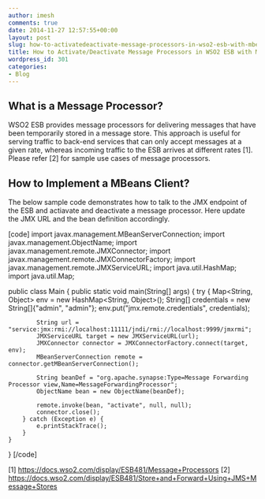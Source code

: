```yaml
---
author: imesh
comments: true
date: 2014-11-27 12:57:55+00:00
layout: post
slug: how-to-activatedeactivate-message-processors-in-wso2-esb-with-mbeans
title: How to Activate/Deactivate Message Processors in WSO2 ESB with MBeans
wordpress_id: 301
categories:
- Blog
---
```


## What is a Message Processor?




WSO2 ESB provides message processors for delivering messages that have been temporarily stored in a message store. This approach is useful for serving traffic to back-end services that can only accept messages at a given rate, whereas incoming traffic to the ESB arrives at different rates [1]. Please refer [2] for sample use cases of message processors.





## How to Implement a MBeans Client?




The below sample code demonstrates how to talk to the JMX endpoint of the ESB and actiavate and deactivate a message processor. Here update the JMX URL and the bean definition accordingly.



[code]
import javax.management.MBeanServerConnection;
import javax.management.ObjectName;
import javax.management.remote.JMXConnector;
import javax.management.remote.JMXConnectorFactory;
import javax.management.remote.JMXServiceURL;
import java.util.HashMap;
import java.util.Map;

public class Main {
    public static void main(String[] args) {
        try {
            Map<String, Object> env = new HashMap<String, Object>();
            String[] credentials = new String[]{"admin", "admin"};
            env.put("jmx.remote.credentials", credentials);

            String url = "service:jmx:rmi://localhost:11111/jndi/rmi://localhost:9999/jmxrmi";
            JMXServiceURL target = new JMXServiceURL(url);
            JMXConnector connector = JMXConnectorFactory.connect(target, env);
            MBeanServerConnection remote = connector.getMBeanServerConnection();

            String beanDef = "org.apache.synapse:Type=Message Forwarding Processor view,Name=MessageForwardingProcessor";
            ObjectName bean = new ObjectName(beanDef);

            remote.invoke(bean, "activate", null, null);
            connector.close();
        } catch (Exception e) {
            e.printStackTrace();
        }
    }
}
[/code]

[1] https://docs.wso2.com/display/ESB481/Message+Processors
[2] https://docs.wso2.com/display/ESB481/Store+and+Forward+Using+JMS+Message+Stores
